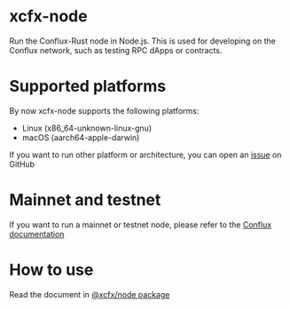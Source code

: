 # xcfx-node

Run the Conflux-Rust node in Node.js. This is used for developing on the Conflux network, such as testing RPC dApps or contracts.

# Supported platforms

By now xcfx-node supports the following platforms:

- Linux (x86_64-unknown-linux-gnu)
- macOS (aarch64-apple-darwin)

If you want to run other platform or architecture, you can open an [issue](https://github.com/iosh/xcfx-node/issues/new) on GitHub

# Mainnet and testnet

If you want to run a mainnet or testnet node, please refer to the [Conflux documentation](https://www.confluxdocs.com/docs/category/run-a-node)

# How to use

Read the document in [@xcfx/node package](https://github.com/iosh/xcfx-node/tree/main/packages/node)
